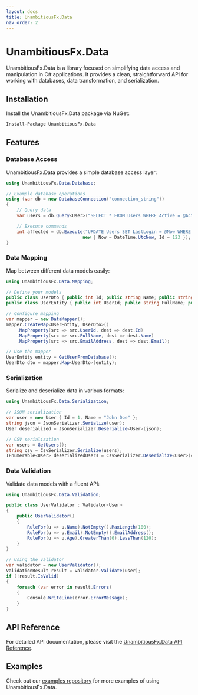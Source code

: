 ```yaml
---
layout: docs
title: UnambitiousFx.Data
nav_order: 2
---
```


# UnambitiousFx.Data

UnambitiousFx.Data is a library focused on simplifying data access and manipulation in C# applications. It provides a clean, straightforward API for working with databases, data transformation, and serialization.

## Installation

Install the UnambitiousFx.Data package via NuGet:

```bash
Install-Package UnambitiousFx.Data
```

## Features

### Database Access

UnambitiousFx.Data provides a simple database access layer:

```csharp
using UnambitiousFx.Data.Database;

// Example database operations
using (var db = new DatabaseConnection("connection_string"))
{
    // Query data
    var users = db.Query<User>("SELECT * FROM Users WHERE Active = @Active", new { Active = true });

    // Execute commands
    int affected = db.Execute("UPDATE Users SET LastLogin = @Now WHERE Id = @Id", 
                             new { Now = DateTime.UtcNow, Id = 123 });
}
```

### Data Mapping

Map between different data models easily:

```csharp
using UnambitiousFx.Data.Mapping;

// Define your models
public class UserDto { public int Id; public string Name; public string Email; }
public class UserEntity { public int UserId; public string FullName; public string EmailAddress; }

// Configure mapping
var mapper = new DataMapper();
mapper.CreateMap<UserEntity, UserDto>()
    .MapProperty(src => src.UserId, dest => dest.Id)
    .MapProperty(src => src.FullName, dest => dest.Name)
    .MapProperty(src => src.EmailAddress, dest => dest.Email);

// Use the mapper
UserEntity entity = GetUserFromDatabase();
UserDto dto = mapper.Map<UserDto>(entity);
```

### Serialization

Serialize and deserialize data in various formats:

```csharp
using UnambitiousFx.Data.Serialization;

// JSON serialization
var user = new User { Id = 1, Name = "John Doe" };
string json = JsonSerializer.Serialize(user);
User deserialized = JsonSerializer.Deserialize<User>(json);

// CSV serialization
var users = GetUsers();
string csv = CsvSerializer.Serialize(users);
IEnumerable<User> deserializedUsers = CsvSerializer.Deserialize<User>(csv);
```

### Data Validation

Validate data models with a fluent API:

```csharp
using UnambitiousFx.Data.Validation;

public class UserValidator : Validator<User>
{
    public UserValidator()
    {
        RuleFor(u => u.Name).NotEmpty().MaxLength(100);
        RuleFor(u => u.Email).NotEmpty().EmailAddress();
        RuleFor(u => u.Age).GreaterThan(0).LessThan(120);
    }
}

// Using the validator
var validator = new UserValidator();
ValidationResult result = validator.Validate(user);
if (!result.IsValid)
{
    foreach (var error in result.Errors)
    {
        Console.WriteLine(error.ErrorMessage);
    }
}
```

## API Reference

For detailed API documentation, please visit the [UnambitiousFx.Data API Reference](/docs/data/api/).

## Examples

Check out our [examples repository](https://github.com/UnambitiousFx/examples) for more examples of using UnambitiousFx.Data.
